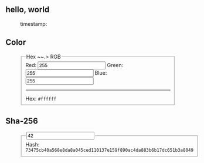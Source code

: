 <link rel="stylesheet" href="https://cdnjs.cloudflare.com/ajax/libs/github-markdown-css/3.0.1/github-markdown.css"/>
<body class='markdown-body'>
  <section>
    <h1 id='title'>hello, world</h1>
    <figure> timestamp: <time id='time' /></figure>
  </section>
  <section>
    <h1>Color</h1>
    <figure>
      <fieldset id='color'>
	<legend>Hex ~~.> RGB</legend>
	Red: <input id='rgb-red' value='255' maxLength='3'/>
	Green: <input id='rgb-green' value='255' maxLength='3'/>
	Blue: <input id='rgb-blue' value='255' maxLength='3'/>
	<hr/>
	Hex: <code id='rgb-hex'>#ffffff</code>
      </fieldset>
    </figure>
  </section>

  <section>
    <h1>Sha-256</h1>
    <figure>
      <fieldset id='sha-256'>
	<legend><input id='raw' value='42'/></legend>
	Hash: <code id='hash'>73475cb40a568e8da8a045ced110137e159f890ac4da883b6b17dc651b3a8049</code>
      </fieldset>
    </figure>
  </section>
</body>
<script type='text/javascript' src='https://cdnjs.cloudflare.com/ajax/libs/js-sha256/0.9.0/sha256.min.js'></script>
<script>
 ;(function(){
   function dqs(s) { return document.querySelector(s) }
   function si(fn, delay) { setInterval(fn, delay) }

   // init
   ;(function() {
     let d = new Date();
     dqs('#title').innerHTML = `hello, world - <small>${d.getFullYear()} / ${d.getUTCMonth() + 1} / ${d.getUTCDate()} </samll>`;
   })();

   // time
   ;(function(){
     si(() => {
       dqs('#time').innerHTML = Math.floor(new Date().getTime() / 1000);
     }, 1000)
   })();

   // color
   ;(function(){
     const rgb_hex = dqs('#rgb-hex');
     dqs('#color').addEventListener('input', r => {
       rgb_hex.innerHTML = '#'
	 + `${(+ dqs('#rgb-red').value).toString(16)}` 
	 + `${(+ dqs('#rgb-green').value).toString(16)}`
	 + `${(+ dqs('#rgb-blue').value).toString(16)}`

       rgb_hex.style = `background-color: rgba(${dqs('#rgb-red').value}, ${dqs('#rgb-green').value}, ${dqs('#rgb-blue').value})`
     })
   })();

   // sha256
   ;(function() {
     dqs('#sha-256').addEventListener('input', () => {
       dqs('#hash').innerHTML = sha256(dqs('#raw').value);
     })
   })();
   // end
 })(); 
</script>
